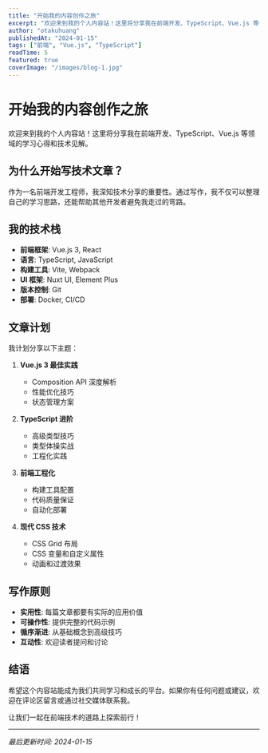 ```yaml
---
title: "开始我的内容创作之旅"
excerpt: "欢迎来到我的个人内容站！这里将分享我在前端开发、TypeScript、Vue.js 等领域的学习心得和技术见解。"
author: "otakuhuang"
publishedAt: "2024-01-15"
tags: ["前端", "Vue.js", "TypeScript"]
readTime: 5
featured: true
coverImage: "/images/blog-1.jpg"
---
```


# 开始我的内容创作之旅

欢迎来到我的个人内容站！这里将分享我在前端开发、TypeScript、Vue.js 等领域的学习心得和技术见解。

## 为什么开始写技术文章？

作为一名前端开发工程师，我深知技术分享的重要性。通过写作，我不仅可以整理自己的学习思路，还能帮助其他开发者避免我走过的弯路。

## 我的技术栈

- **前端框架**: Vue.js 3, React
- **语言**: TypeScript, JavaScript
- **构建工具**: Vite, Webpack
- **UI 框架**: Nuxt UI, Element Plus
- **版本控制**: Git
- **部署**: Docker, CI/CD

## 文章计划

我计划分享以下主题：

1. **Vue.js 3 最佳实践**
   - Composition API 深度解析
   - 性能优化技巧
   - 状态管理方案

2. **TypeScript 进阶**
   - 高级类型技巧
   - 类型体操实战
   - 工程化实践

3. **前端工程化**
   - 构建工具配置
   - 代码质量保证
   - 自动化部署

4. **现代 CSS 技术**
   - CSS Grid 布局
   - CSS 变量和自定义属性
   - 动画和过渡效果

## 写作原则

- **实用性**: 每篇文章都要有实际的应用价值
- **可操作性**: 提供完整的代码示例
- **循序渐进**: 从基础概念到高级技巧
- **互动性**: 欢迎读者提问和讨论

## 结语

希望这个内容站能成为我们共同学习和成长的平台。如果你有任何问题或建议，欢迎在评论区留言或通过社交媒体联系我。

让我们一起在前端技术的道路上探索前行！

---

*最后更新时间: 2024-01-15* 